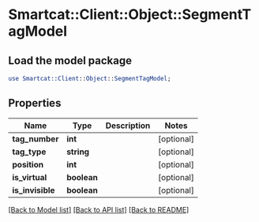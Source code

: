 # Smartcat::Client::Object::SegmentTagModel

## Load the model package
```perl
use Smartcat::Client::Object::SegmentTagModel;
```

## Properties
Name | Type | Description | Notes
------------ | ------------- | ------------- | -------------
**tag_number** | **int** |  | [optional] 
**tag_type** | **string** |  | [optional] 
**position** | **int** |  | [optional] 
**is_virtual** | **boolean** |  | [optional] 
**is_invisible** | **boolean** |  | [optional] 

[[Back to Model list]](../README.md#documentation-for-models) [[Back to API list]](../README.md#documentation-for-api-endpoints) [[Back to README]](../README.md)


